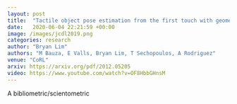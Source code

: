 ```yaml
---
layout: post
title:  "Tactile object pose estimation from the first touch with geometric contact rendering"
date:   2020-06-04 22:21:59 +00:00
image: /images/jcdl2019.png
categories: research
author: "Bryan Lim"
authors: "M Bauza, E Valls, Bryan Lim, T Sechopoulos, A Rodriguez"
venue: "CoRL"
arxiv: https://arxiv.org/pdf/2012.05205
video: https://www.youtube.com/watch?v=OF8HbbGHnsM
---
```

A bibliometric/scientometric